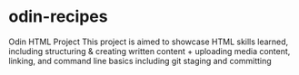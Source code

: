 # odin-recipes
Odin HTML Project 
This project is aimed to showcase HTML skills learned, including structuring & creating written content + uploading media content, linking, and command line basics including git staging and committing 